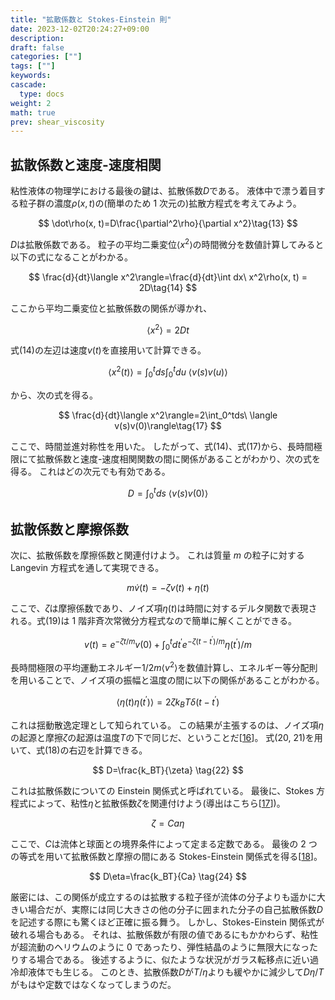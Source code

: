 ```yaml
---
title: "拡散係数と Stokes-Einstein 則"
date: 2023-12-02T20:24:27+09:00
description:
draft: false
categories: [""]
tags: [""]
keywords:
cascade:
  type: docs
weight: 2
math: true
prev: shear_viscosity
---
```


## 拡散係数と速度-速度相関

粘性液体の物理学における最後の鍵は、拡散係数$D$である。
液体中で漂う着目する粒子群の濃度$\rho(x, t)$の(簡単のため 1 次元の)拡散方程式を考えてみよう。

$$
\dot\rho(x, t)=D\frac{\partial^2\rho}{\partial x^2}\tag{13}
$$

$D$は拡散係数である。
粒子の平均二乗変位$\langle x^2\rangle$の時間微分を数値計算してみると以下の式になることがわかる。

$$
\frac{d}{dt}\langle x^2\rangle=\frac{d}{dt}\int dx\ x^2\rho(x, t) = 2D\tag{14}
$$

ここから平均二乗変位と拡散係数の関係が導かれ、

$$
\langle x^2\rangle=2Dt\tag{15}
$$

式(14)の左辺は速度$v(t)$を直接用いて計算できる。

$$
\langle x^2(t)\rangle=\int_0^tds\int_0^tdu\ \langle v(s)v(u)\rangle\tag{16}
$$

から、次の式を得る。

$$
\frac{d}{dt}\langle x^2\rangle=2\int_0^tds\ \langle v(s)v(0)\rangle\tag{17}
$$

ここで、時間並進対称性を用いた。
したがって、式(14)、式(17)から、長時間極限にて拡散係数と速度-速度相関関数の間に関係があることがわかり、次の式を得る。
これはどの次元でも有効である。

$$
D=\int_0^tds\ \langle v(s)v(0)\rangle\tag{18}
$$

## 拡散係数と摩擦係数

次に、拡散係数を摩擦係数と関連付けよう。
これは質量 $m$ の粒子に対する Langevin 方程式を通して実現できる。

$$
m\dot{v}(t)=-\zeta v(t) + \eta(t)\tag{19}
$$

ここで、$\zeta$は摩擦係数であり、ノイズ項$\eta(t)$は時間に対するデルタ関数で表現される。式(19)は 1 階非斉次常微分方程式なので簡単に解くことができる。

$$
v(t)=e^{-\zeta t/m}v(0)+\int_0^tdt^\prime e^{-\zeta(t-t^\prime)/m} \eta(t^\prime)/m \tag{20}
$$

長時間極限の平均運動エネルギー$1/2m\langle v^2 \rangle$を数値計算し、エネルギー等分配則を用いることで、ノイズ項の振幅と温度の間に以下の関係があることがわかる。

$$
\langle \eta(t)\eta(t^\prime)\rangle=2\zeta k_BT\delta(t-t^\prime) \tag{21}
$$

これは揺動散逸定理として知られている。
この結果が主張するのは、ノイズ項$\eta$の起源と摩擦$\zeta$の起源は温度$T$の下で同じだ、ということだ\[[16](https://ar5iv.labs.arxiv.org/html/0903.4264#bib.bib16)\]。
式(20, 21)を用いて、式(18)の右辺を計算できる。

$$
D=\frac{k_BT}{\zeta} \tag{22}
$$

これは拡散係数についての Einstein 関係式と呼ばれている。
最後に、Stokes 方程式によって、粘性$\eta$と拡散係数$\zeta$を関連付けよう(導出はこちら\[[17](https://ar5iv.labs.arxiv.org/html/0903.4264#bib.bib17)\])。

$$
\zeta = Ca\eta \tag{23}
$$

ここで、$C$は流体と球面との境界条件によって定まる定数である。
最後の 2 つの等式を用いて拡散係数と摩擦の間にある Stokes-Einstein 関係式を得る\[[18](https://ar5iv.labs.arxiv.org/html/0903.4264#bib.bib18)\]。

$$
D\eta=\frac{k_BT}{Ca} \tag{24}
$$

厳密には、この関係が成立するのは拡散する粒子径が流体の分子よりも遥かに大きい場合だが、実際には同じ大きさの他の分子に囲まれた分子の自己拡散係数$D$を記述する際にも驚くほど正確に振る舞う。
しかし、Stokes-Einstein 関係式が破れる場合もある。
それは、拡散係数が有限の値であるにもかかわらず、粘性が超流動のヘリウムのように 0 であったり、弾性結晶のように無限大になったりする場合である。
後述するように、似たような状況がガラス転移点に近い過冷却液体でも生じる。
このとき、拡散係数$D$が$T/\eta$よりも緩やかに減少して$D\eta/T$がもはや定数ではなくなってしまうのだ。

